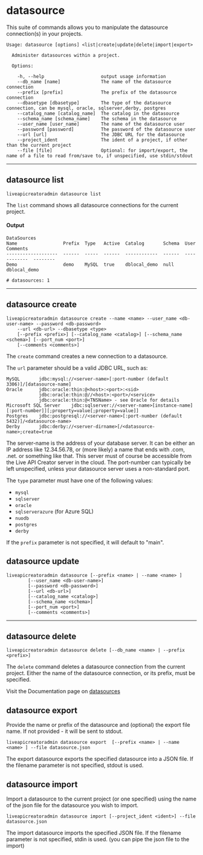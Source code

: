 # datasource
This suite of commands allows you to manipulate the datasource connection(s) in your projects.
```
Usage: datasource [options] <list|create|update|delete|import|export>

  Administer datasources within a project.

  Options:

    -h, --help                     output usage information
    --db_name [name]               The name of the datasource connection
    --prefix [prefix]              The prefix of the datasource connection
    --dbasetype [dbasetype]        The type of the datasource connection, can be mysql, oracle, sqlserver,derby, postgres
    --catalog_name [catalog_name]  The catalog in the datasource
    --schema_name [schema_name]    The schema in the datasource
    --user_name [user_name]        The name of the datasource user
    --password [password]          The password of the datasource user
    --url [url]                    The JDBC URL for the datasource
    --project_ident                The ident of a project, if other than the current project
    --file [file]                  Optional: for import/export, the name of a file to read from/save to, if unspecified, use stdin/stdout
```
***
## datasource list
    liveapicreatoradmin datasource list

The `list` command shows all datasource connections for the current project.

#### Output
    DataSources
    Name                 Prefix  Type   Active  Catalog       Schema  User          Comments
    -------------------  ------  -----  ------  ------------  ------  ------------  --------
    Demo                 demo    MySQL  true    dblocal_demo  null    dblocal_demo
    
    # datasources: 1

***
## datasource create
    liveapicreatoradmin datasource create --name <name> --user_name <db-user-name> --password <db-password>
    	--url <db-url> --dbasetype <type>
    	[--prefix <prefix>] [--catalog_name <catalog>] [--schema_name <schema>] [--port_num <port>]
    	[--comments <comments>]

The `create` command creates a new connection to a datasource.

The `url` parameter should be a valid JDBC URL, such as:

    MySQL	    jdbc:mysql://<server-name>[:port-number (default 3306)]/[datasource-name]	
    Oracle	    jdbc:oracle:thin:@<host>:<port>:<sid> 
                jdbc:oracle:thin:@//<host>:<port>/<service> 
                jdbc:oracle:thin:@<TNSName> - see Oracle for details
    Microsoft SQL Server	jdbc:sqlserver://<server-name>[instance-name][:port-number]][;property=value[;property=value]]
    Postgres	jdbc:postgresql://<server-name>[:port-number (default 5432)]/<datasource-name>	
    Derby	    jdbc:derby://<server-dirname>[/<datasource-name>;create=true	
    
The server-name is the address of your database server. It can be either an IP address like 12.34.56.78, or (more likely) a name that ends with .com, .net. or something like that. This server must of course be accessible from the Live API Creator server in the cloud. The port-number can typically be left unspecified, unless your datasource server uses a non-standard port.


The `type` parameter must have one of the following values:

* `mysql`
* `sqlserver`
* `oracle`
* `sqlserverazure` (for Azure SQL)
* `nuodb`
* `postgres`
* `derby`

If the `prefix` parameter is not specified, it will default to "main".

## datasource update

```
liveapicreatoradmin datasource [--prefix <name> | --name <name> ]
		[--user_name <db-user-name>] 
		[--password <db-password>]
    	[--url <db-url>] 
    	[--catalog_name <catalog>] 
    	[--schema_name <schema>] 
    	[--port_num <port>]
    	[--comments <comments>]
```

***
## datasource delete
    liveapicreatoradmin datasource delete [--db_name <name> | --prefix <prefix>]

The `delete` command deletes a datasource connection from the current project.
Either the name of the datasource connection, or its prefix, must be specified.

Visit the Documentation page on [datasources](http://ca-doc.espressologic.com/docs/logic-designer/datasource)


## datasource export
Provide the name or prefix of the datasource and (optional) the export file name. If not provided - it will be sent to stdout.
```
liveapicreatoradmin datasource export  [--prefix <name> | --name <name> ] --file datasource.json
```
The export datasource exports the specified datasource into a JSON file. If the filename parameter is not specified, stdout is used.

## datasource import
Import a datasource to the current project (or one specified) using the name of the json file for the datasource you wish to import.
```
liveapicreatoradmin datasource import [--project_ident <ident>] --file datasource.json
```
The import datasource imports the specified JSON file. If the filename parameter is not specified, stdin is used. (you can pipe the json file to the import)

